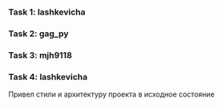 ### Task 1: lashkevicha

### Task 2: gag_py

### Task 3: mjh9118

### Task 4: lashkevicha

Привел стили и архитектуру проекта в исходное состояние
